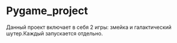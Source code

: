 # Pygame_project
Данный проект включает в себя 2 игры: змейка и галактический шутер.Каждый запускается отдельно.
